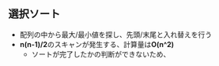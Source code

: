 ## 選択ソート

- 配列の中から最大/最小値を探し、先頭/末尾と入れ替えを行う
- **n(n-1)/2**のスキャンが発生する、計算量は**O(n^2)**
    - ソートが完了したかの判断ができないため、